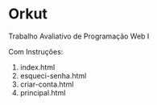 # Orkut
Trabalho Avaliativo de Programação Web I

Com 
Instruções:
1. index.html
2. esqueci-senha.html
3. criar-conta.html
4. principal.html


